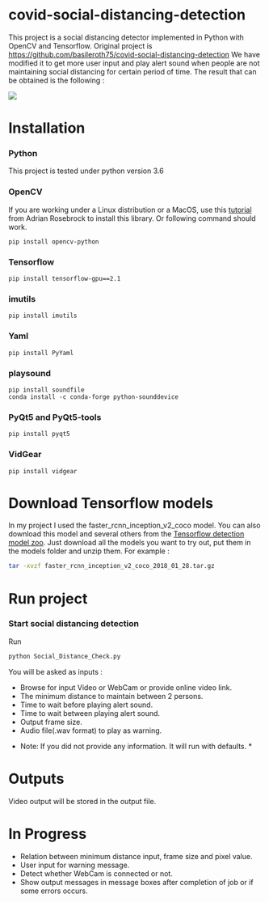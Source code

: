 # covid-social-distancing-detection

This project is a social distancing detector implemented in Python with OpenCV and Tensorflow. Original project is https://github.com/basileroth75/covid-social-distancing-detection
We have modified it to get more user input and play alert sound when people are not maintaining social distancing for certain period of time.
The result that can be obtained is the following :

![](/img/result.gif)

# Installation

### Python
This project is tested under python version 3.6

### OpenCV
If you are working under a Linux distribution or a MacOS, use this [tutorial](https://www.pyimagesearch.com/2018/09/19/pip-install-opencv/) from Adrian Rosebrock to install this library.
Or following command should work.
```
pip install opencv-python
```
### Tensorflow
```
pip install tensorflow-gpu==2.1
```
### imutils
```
pip install imutils
```
### Yaml
```
pip install PyYaml
```
### playsound
```
pip install soundfile
conda install -c conda-forge python-sounddevice
```
### PyQt5 and PyQt5-tools
```
pip install pyqt5
```
### VidGear
```
pip install vidgear
```

# Download Tensorflow models

In my project I used the faster_rcnn_inception_v2_coco model. 
You can also download this model and several others from the [Tensorflow detection model zoo](https://github.com/tensorflow/models/blob/master/research/object_detection/g3doc/detection_model_zoo.md). 
Just download all the models you want to try out, put them in the models folder and unzip them. For example :
```bash
tar -xvzf faster_rcnn_inception_v2_coco_2018_01_28.tar.gz
```

# Run project
### Start social distancing detection
Run 
```bash
python Social_Distance_Check.py
```
You will be asked as inputs :
- Browse for input Video or WebCam or provide online video link.
- The minimum distance to maintain between 2 persons.
- Time to wait before playing alert sound.
- Time to wait between playing alert sound.
- Output frame size.
- Audio file(.wav format) to play as warning.

* Note: If you did not provide any information. It will run with defaults. *

# Outputs
Video output will be stored in the output file.

# In Progress

- Relation between minimum distance input, frame size and pixel value. 
- User input for warning message.
- Detect whether WebCam is connected or not.
- Show output messages in message boxes after completion of job or if some errors occurs.
